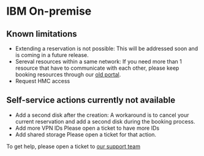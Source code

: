 # IBM On-premise

## Known limitations
- Extending a reservation is not possible:
This will be addressed soon and is coming in a future release.
- Sereval resources within a same network: 
If you need more than 1 resource that have to communicate with each other, please keep booking resources through our [old portal](http://ibm.biz/cecc-portal).
- Request HMC access


## Self-service actions currently not available
- Add a second disk after the creation:
A workaround is to cancel your current reservation and add a second disk during the booking process.
- Add more VPN IDs
Please open a ticket to have more IDs
- Add shared storage
Please open a ticket for that action.

To get help, please open a ticket to [our support team](mailto:techzone.help@ibm.com)